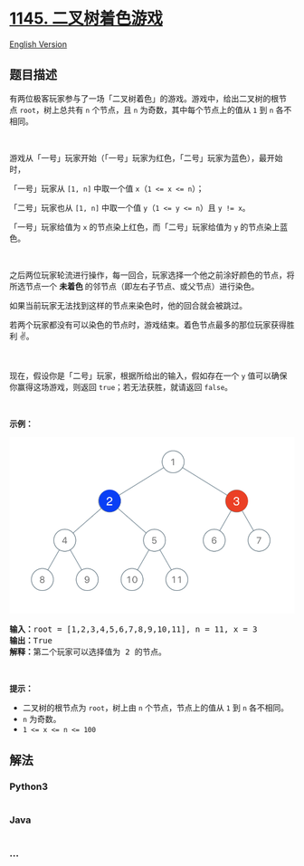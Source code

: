 # [1145. 二叉树着色游戏](https://leetcode-cn.com/problems/binary-tree-coloring-game)

[English Version](/solution/1100-1199/1145.Binary%20Tree%20Coloring%20Game/README_EN.md)

## 题目描述

<!-- 这里写题目描述 -->
<p>有两位极客玩家参与了一场「二叉树着色」的游戏。游戏中，给出二叉树的根节点&nbsp;<code>root</code>，树上总共有 <code>n</code> 个节点，且 <code>n</code> 为奇数，其中每个节点上的值从&nbsp;<code>1</code> 到&nbsp;<code>n</code>&nbsp;各不相同。</p>

<p>&nbsp;</p>

<p>游戏从「一号」玩家开始（「一号」玩家为红色，「二号」玩家为蓝色），最开始时，</p>

<p>「一号」玩家从 <code>[1, n]</code>&nbsp;中取一个值&nbsp;<code>x</code>（<code>1 &lt;= x &lt;= n</code>）；</p>

<p>「二号」玩家也从&nbsp;<code>[1, n]</code>&nbsp;中取一个值&nbsp;<code>y</code>（<code>1 &lt;= y &lt;= n</code>）且&nbsp;<code>y != x</code>。</p>

<p>「一号」玩家给值为&nbsp;<code>x</code>&nbsp;的节点染上红色，而「二号」玩家给值为&nbsp;<code>y</code>&nbsp;的节点染上蓝色。</p>

<p>&nbsp;</p>

<p>之后两位玩家轮流进行操作，每一回合，玩家选择一个他之前涂好颜色的节点，将所选节点一个 <strong>未着色 </strong>的邻节点（即左右子节点、或父节点）进行染色。</p>

<p>如果当前玩家无法找到这样的节点来染色时，他的回合就会被跳过。</p>

<p>若两个玩家都没有可以染色的节点时，游戏结束。着色节点最多的那位玩家获得胜利 ✌️。</p>

<p>&nbsp;</p>

<p>现在，假设你是「二号」玩家，根据所给出的输入，假如存在一个&nbsp;<code>y</code>&nbsp;值可以确保你赢得这场游戏，则返回&nbsp;<code>true</code>；若无法获胜，就请返回 <code>false</code>。</p>

<p>&nbsp;</p>

<p><strong>示例：</strong></p>

![](./images/1480-binary-tree-coloring-game.png)

<pre><strong>输入：</strong>root = [1,2,3,4,5,6,7,8,9,10,11], n = 11, x = 3
<strong>输出：</strong>True
<strong>解释：</strong>第二个玩家可以选择值为 2 的节点。
</pre>

<p>&nbsp;</p>

<p><strong>提示：</strong></p>

<ul>
	<li>二叉树的根节点为&nbsp;<code>root</code>，树上由 <code>n</code> 个节点，节点上的值从 <code>1</code> 到 <code>n</code> 各不相同。</li>
	<li><code>n</code> 为奇数。</li>
	<li><code>1 &lt;= x &lt;= n&nbsp;&lt;= 100</code></li>
</ul>

## 解法

<!-- 这里可写通用的实现逻辑 -->

<!-- tabs:start -->

### **Python3**

<!-- 这里可写当前语言的特殊实现逻辑 -->

```python

```

### **Java**

<!-- 这里可写当前语言的特殊实现逻辑 -->

```java

```

### **...**

```

```

<!-- tabs:end -->
